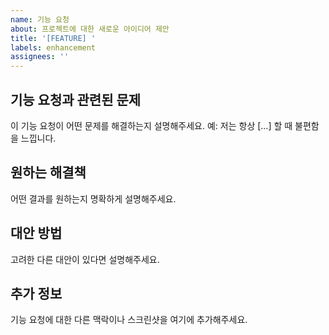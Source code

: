 ```yaml
---
name: 기능 요청
about: 프로젝트에 대한 새로운 아이디어 제안
title: '[FEATURE] '
labels: enhancement
assignees: ''
---
```


## 기능 요청과 관련된 문제
이 기능 요청이 어떤 문제를 해결하는지 설명해주세요. 예: 저는 항상 [...] 할 때 불편함을 느낍니다.

## 원하는 해결책
어떤 결과를 원하는지 명확하게 설명해주세요.

## 대안 방법
고려한 다른 대안이 있다면 설명해주세요.

## 추가 정보
기능 요청에 대한 다른 맥락이나 스크린샷을 여기에 추가해주세요.
